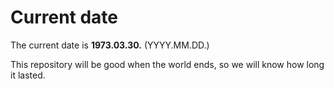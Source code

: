 # Current date

The current date is **1973.03.30.** (YYYY.MM.DD.)

This repository will be good when the world ends, so we will know how long it lasted.